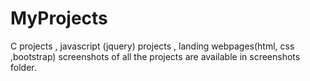 # MyProjects
C projects , javascript (jquery) projects , landing webpages(html, css ,bootstrap) 
screenshots of all the projects are available in screenshots folder.
